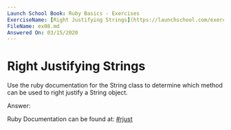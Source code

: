 ```yaml
---
Launch School Book: Ruby Basics - Exercises
ExerciseName: [Right Justifying Strings](https://launchschool.com/exercises/ff7d99c0)
FileName: ex08.md 
Answered On: 03/15/2020
---
```


# Right Justifying Strings

Use the ruby documentation for the String class to determine which 
method can be used to right justify a String object.

Answer: 

Ruby Documentation can be found at:
[#rjust](https://ruby-doc.org/core-2.4.1/String.html#method-i-rjust)